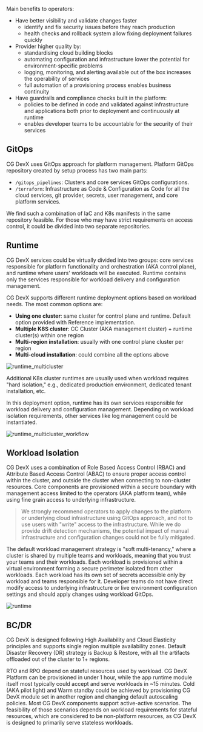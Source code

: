 Main benefits to operators:

- Have better visibility and validate changes faster
    - identify and fix security issues before they reach production
    - health checks and rollback system allow fixing deployment failures quickly
- Provider higher quality by:
    - standardising cloud building blocks
    - automating configuration and infrastructure lower the potential for environment-specific problems
    - logging, monitoring, and alerting available out of the box increases the operability of services
    - full automation of a provisioning process enables business continuity
- Have guardrails and compliance checks built in the platform:
    - policies to be defined in code and validated against infrastructure and applications both prior to deployment and
      continuously at runtime
    - enables developer teams to be accountable for the security of their services

## GitOps

CG DevX uses GitOps approach for platform management.
Platform GitOps repository created by setup process has two main parts:

- `/gitops_pipelines`: Clusters and core services GitOps configurations.
- `/terraform`: Infrastructure as Code & Configuration as Code for all the cloud services, git provider, secrets,
  user management, and core platform services.

We find such a combination of IaC and K8s manifests in the same repository feasible.
For those who may have strict requirements on access control, it could be divided into two separate repositories.

## Runtime

CG DevX services could be virtually divided into two groups: core services responsible for platform functionality and
orchestration (AKA control plane), and runtime where users' workloads will be executed. Runtime contains only the
services responsible for workload delivery and configuration management.

CG DevX supports different runtime deployment options based on workload needs. The most common options are:

- **Using one cluster**: same cluster for control plane and runtime. Default option provided with Reference
  implementation.
- **Multiple K8S cluster**: CC Cluster (AKA management cluster) + runtime cluster(s) within one region
- **Multi-region installation**: usually with one control plane cluster per region
- **Multi-cloud installation**: could combine all the options above

![runtime_multicluster](../assets/diagrams.drawio)

Additional K8s cluster runtimes are usually used when workload requires "hard isolation," e.g., dedicated production
environment, dedicated tenant installation, etc.

In this deployment option, runtime has its own services responsible for workload delivery and configuration management.
Depending on workload isolation requirements, other services like log management could be instantiated.

![runtime_multicluster_workflow](../assets/diagrams.drawio)

## Workload Isolation

CG DevX uses a combination of Role Based Access Control (RBAC) and Attribute Based Access Control (ABAC) to ensure
proper access control within the cluster, and outside the cluster when connecting to non-cluster resources.
Core components are provisioned within a secure boundary with management access limited to the operators (AKA platform
team), while using fine grain access to underlying infrastructure.

> We strongly recommend operators to apply changes to the platform or underlying cloud infrastructure using GitOps
> approach, and not to use users with "write" access to the infrastructure.
> While we do provide drift detection mechanisms, the potential impact of manual infrastructure and configuration
> changes
> could not be fully mitigated.

The default workload management strategy is "soft multi-tenancy," where a cluster is shared by multiple teams
and workloads, meaning that you trust your teams and their workloads.
Each workload is provisioned within a virtual environment forming a secure perimeter isolated from other workloads.
Each workload has its own set of secrets accessible only by workload and teams responsible for it.
Developer teams do not have direct modify access to underlying infrastructure or live environment configuration settings
and should apply changes using workload GitOps.

![runtime](../assets/diagrams.drawio)

## BC/DR

CG DevX is designed following High Availability and Cloud Elasticity principles and supports single region multiple
availability zones. Default Disaster Recovery (DR) strategy is Backup & Restore, with all the artifacts offloaded out of
the cluster to 1+ regions.

RTO and RPO depend on stateful resources used by workload. CG DevX Platform can be provisioned in under 1 hour, while
the app runtime module itself most typically could accept and serve workloads in ~15 minutes.
Cold (AKA pilot light) and Warm standby could be achieved by provisioning CG DevX module set in another region and
changing default autoscaling policies.
Most CG DevX components support active-active scenarios.
The feasibility of those scenarios depends on workload requirements
for stateful resources, which are considered to be non-platform resources, as CG DevX is designed to primarily serve
stateless workloads.
